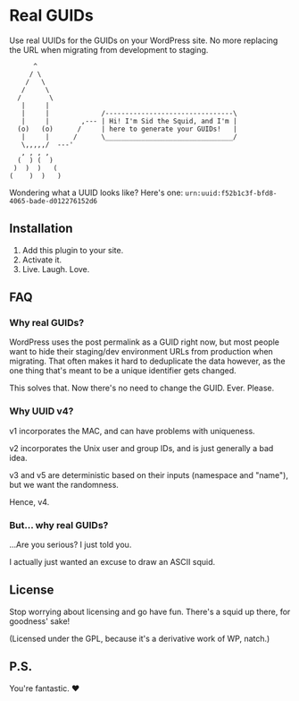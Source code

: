 # Real GUIDs

Use real UUIDs for the GUIDs on your WordPress site. No more replacing the URL when migrating from development to staging.

```
      ^
     / \
    /   \
   /     \
  /       \
   |     |
   |     |             /--------------------------------\
   |     |        ,--- | Hi! I'm Sid the Squid, and I'm |
  (o)   (o)      /     | here to generate your GUIDs!   |
   |     |      /      \________________________________/
   \,,,,,/  ---'
   , , , ,
  (  ) (  )
 )  )  )   (
(    )  )   )
```
Wondering what a UUID looks like? Here's one: `urn:uuid:f52b1c3f-bfd8-4065-bade-d012276152d6`


## Installation

1. Add this plugin to your site.
2. Activate it.
3. Live. Laugh. Love.


## FAQ

### Why real GUIDs?

WordPress uses the post permalink as a GUID right now, but most people want to hide their staging/dev environment URLs from production when migrating. That often makes it hard to deduplicate the data however, as the one thing that's meant to be a unique identifier gets changed.

This solves that. Now there's no need to change the GUID. Ever. Please.


### Why UUID v4?

v1 incorporates the MAC, and can have problems with uniqueness.

v2 incorporates the Unix user and group IDs, and is just generally a bad idea.

v3 and v5 are deterministic based on their inputs (namespace and "name"), but we want the randomness.

Hence, v4.


### But... why real GUIDs?

...Are you serious? I just told you.

I actually just wanted an excuse to draw an ASCII squid.


## License

Stop worrying about licensing and go have fun. There's a squid up there, for goodness' sake!

(Licensed under the GPL, because it's a derivative work of WP, natch.)


## P.S.

You're fantastic. :heart:
